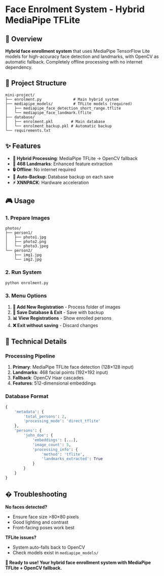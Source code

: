 # Face Enrolment System - Hybrid MediaPipe TFLite

## 🎯 Overview

**Hybrid face enrollment system** that uses MediaPipe TensorFlow Lite models for high-accuracy face detection and landmarks, with OpenCV as automatic fallback. Completely offline processing with no internet dependency.

## 📁 Project Structure

```
mini-project/
├── enrolment.py              # Main hybrid system
├── mediapipe_models/         # TFLite models (required)
│   ├── mediapipe_face_detection_short_range.tflite
│   └── mediapipe_face_landmark.tflite
├── database/
│   ├── enrolment.pkl        # Main database
│   └── enrolment_backup.pkl # Automatic backup
└── requirements.txt
```

## ✨ Features

- **🎯 Hybrid Processing**: MediaPipe TFLite → OpenCV fallback
- **📍 468 Landmarks**: Enhanced feature extraction
- **🔒 Offline**: No internet required
- **💾 Auto-Backup**: Database backup on each save
- **⚡ XNNPACK**: Hardware acceleration

## 🎮 Usage

### 1. Prepare Images

```
photos/
├── person1/
│   ├── photo1.jpg
│   ├── photo2.png
│   └── photo3.jpeg
└── person2/
    ├── img1.jpg
    └── img2.jpg
```

### 2. Run System

```bash
python enrolment.py
```

### 3. Menu Options

1. **👤 Add New Registration** - Process folder of images
2. **💾 Save Database & Exit** - Save with backup
3. **📊 View Registrations** - Show enrolled persons
4. **❌ Exit without saving** - Discard changes

## 🔧 Technical Details

### Processing Pipeline

1. **Primary**: MediaPipe TFLite face detection (128×128 input)
2. **Landmarks**: 468 facial points (192×192 input)
3. **Fallback**: OpenCV Haar cascades
4. **Features**: 512-dimensional embeddings

### Database Format

```python
{
    'metadata': {
        'total_persons': 2,
        'processing_mode': 'direct_tflite'
    },
    'persons': {
        'john_doe': {
            'embeddings': [...],
            'image_count': 5,
            'processing_info': {
                'method': 'tflite',
                'landmarks_extracted': True
            }
        }
    }
}
```

## � Troubleshooting

**No faces detected?**

- Ensure face size >80×80 pixels
- Good lighting and contrast
- Front-facing poses work best

**TFLite issues?**

- System auto-falls back to OpenCV
- Check models exist in `mediapipe_models/`

**🎯 Ready to use! Your hybrid face enrollment system with MediaPipe TFLite + OpenCV fallback.**
